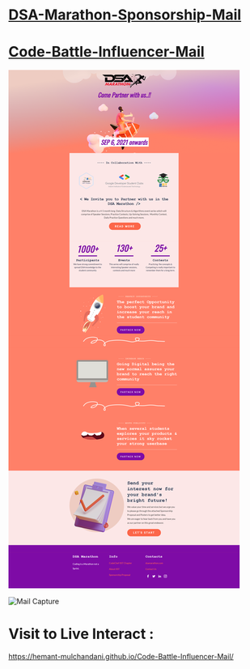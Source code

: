 # [DSA-Marathon-Sponsorship-Mail]()

# [Code-Battle-Influencer-Mail](https://hemant-mulchandani.github.io/Code-Battle-Influencer-Mail/)

  ![Mail Capture](DSA%20Marathon%20Sponsorship%20Mail%20Capture.png)

![Mail Capture](Code%20Battle%20Influencer%20Mail%20Capture-1.png)

# Visit to Live Interact :

https://hemant-mulchandani.github.io/Code-Battle-Influencer-Mail/
